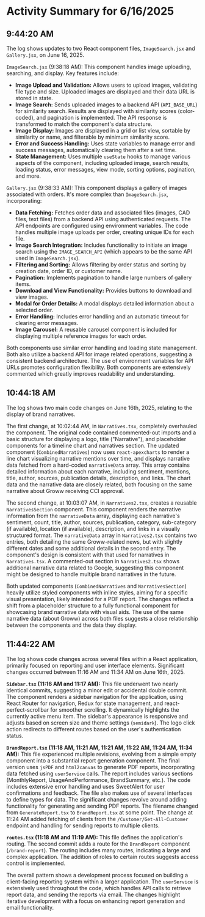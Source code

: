 # Activity Summary for 6/16/2025

## 9:44:20 AM
The log shows updates to two React component files, `ImageSearch.jsx` and `Gallery.jsx`, on June 16, 2025.

`ImageSearch.jsx` (9:38:18 AM): This component handles image uploading, searching, and display.  Key features include:

* **Image Upload and Validation:**  Allows users to upload images, validating file type and size.  Uploaded images are displayed and their data URL is stored in state.
* **Image Search:** Sends uploaded images to a backend API (`API_BASE_URL`) for similarity search.  Results are displayed with similarity scores (color-coded), and pagination is implemented.  The API response is transformed to match the component's data structure.
* **Image Display:** Images are displayed in a grid or list view, sortable by similarity or name, and filterable by minimum similarity score.
* **Error and Success Handling:** Uses state variables to manage error and success messages, automatically clearing them after a set time.
* **State Management:** Uses multiple `useState` hooks to manage various aspects of the component, including uploaded image, search results, loading status, error messages, view mode, sorting options, pagination, and more.


`Gallery.jsx` (9:38:33 AM): This component displays a gallery of images associated with orders.  It's more complex than `ImageSearch.jsx`, incorporating:

* **Data Fetching:** Fetches order data and associated files (images, CAD files, text files) from a backend API using authenticated requests.  The API endpoints are configured using environment variables.  The code handles multiple image uploads per order, creating unique IDs for each file.
* **Image Search Integration:** Includes functionality to initiate an image search using the `IMAGE_SEARCH_API` (which appears to be the same API used in `ImageSearch.jsx`).
* **Filtering and Sorting:** Allows filtering by order status and sorting by creation date, order ID, or customer name.
* **Pagination:** Implements pagination to handle large numbers of gallery items.
* **Download and View Functionality:**  Provides buttons to download and view images.
* **Modal for Order Details:**  A modal displays detailed information about a selected order.
* **Error Handling:** Includes error handling and an automatic timeout for clearing error messages.
* **Image Carousel:** A reusable carousel component is included for displaying multiple reference images for each order.

Both components use similar error handling and loading state management.  Both also utilize a backend API for image related operations, suggesting a consistent backend architecture.  The use of environment variables for API URLs promotes configuration flexibility.  Both components are extensively commented which greatly improves readability and understanding.


## 10:44:18 AM
The log shows two main code changes on June 16th, 2025,  relating to the display of brand narratives.

The first change, at 10:02:44 AM, in `Narratives.tsx`,  completely overhauled the component.  The original code contained commented-out imports and a basic structure for displaying a logo, title ("Narrative"),  and placeholder components for a timeline chart and narratives section. The updated component (`CombinedNarratives`) now uses `react-apexcharts` to render a line chart visualizing narrative mentions over time, and displays narrative data fetched from a hard-coded `narrativeData` array. This array contains detailed information about each narrative, including sentiment, mentions, title, author, sources, publication details, description, and links.  The chart data and the narrative data are closely related, both focusing on the same narrative about Groww receiving CCI approval.

The second change, at 10:03:07 AM, in `Narratives2.tsx`, creates a reusable `NarrativesSection` component. This component renders the narrative information from the `narrativeData` array,  displaying each narrative's sentiment, count, title, author, sources, publication, category, sub-category (if available), location (if available), description, and links in a visually structured format. The  `narrativeData` array in `Narratives2.tsx` contains two entries, both detailing the same Groww-related news, but with slightly different dates and some additional details in the second entry.  The component's design is consistent with that used for narratives in `Narratives.tsx`.  A commented-out section in `Narratives2.tsx` shows additional narrative data related to Google, suggesting this component might be designed to handle multiple brand narratives in the future.


Both updated components (`CombinedNarratives` and `NarrativesSection`) heavily utilize styled components with inline styles, aiming for a specific visual presentation, likely intended for a PDF report.  The changes reflect a shift from a placeholder structure to a fully functional component for showcasing brand narrative data with visual aids.  The use of the same narrative data (about Groww) across both files suggests a close relationship between the components and the data they display.


## 11:44:22 AM
The log shows code changes across several files within a React application, primarily focused on reporting and user interface elements.  Significant changes occurred between 11:16 AM and 11:34 AM on June 16th, 2025.


**`Sidebar.tsx` (11:16 AM and 11:17 AM):**  This file underwent two nearly identical commits, suggesting a minor edit or accidental double commit. The component renders a sidebar navigation for the application, using React Router for navigation, Redux for state management, and react-perfect-scrollbar for smoother scrolling.  It dynamically highlights the currently active menu item. The sidebar's appearance is responsive and adjusts based on screen size and theme settings (`semidark`). The logo click action redirects to different routes based on the user's authentication status.

**`BrandReport.tsx` (11:18 AM, 11:21 AM, 11:21 AM, 11:22 AM, 11:24 AM, 11:34 AM):** This file experienced multiple revisions, evolving from a simple empty component into a substantial report generation component.  The final version uses `jsPDF` and `html2canvas` to generate PDF reports, incorporating data fetched using `userService` calls. The report includes various sections (MonthlyReport, UsageAndPerformance, BrandSummary, etc.). The code includes extensive error handling and uses SweetAlert for user confirmations and feedback.  The file also makes use of several interfaces to define types for data.  The significant changes revolve around adding functionality for generating and sending PDF reports. The filename changed from `GenerateReport.tsx` to `BrandReport.tsx` at some point.  The change at 11:24 AM added fetching of clients from the `/Customer/Get-All-Customer` endpoint and handling for sending reports to multiple clients.

**`routes.tsx` (11:18 AM and 11:19 AM):** This file defines the application's routing.  The second commit adds a route for the `BrandReport` component (`/brand-report`).  The routing includes many routes, indicating a large and complex application.  The addition of roles to certain routes suggests access control is implemented.


The overall pattern shows a development process focused on building a client-facing reporting system within a larger application.  The `userService` is extensively used throughout the code, which handles API calls to retrieve report data, and sending the reports via email. The changes highlight iterative development with a focus on enhancing report generation and email functionality.
